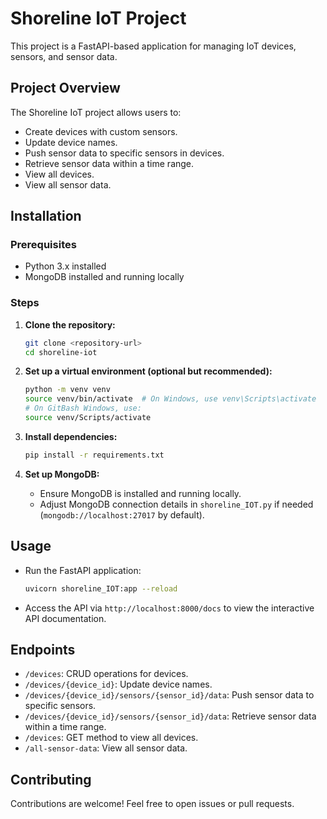 # Shoreline IoT Project

This project is a FastAPI-based application for managing IoT devices, sensors, and sensor data.

## Project Overview

The Shoreline IoT project allows users to:

- Create devices with custom sensors.
- Update device names.
- Push sensor data to specific sensors in devices.
- Retrieve sensor data within a time range.
- View all devices.
- View all sensor data.

## Installation

### Prerequisites

- Python 3.x installed
- MongoDB installed and running locally

### Steps

1. **Clone the repository:**

    ```bash
    git clone <repository-url>
    cd shoreline-iot
    ```

2. **Set up a virtual environment (optional but recommended):**

    ```bash
    python -m venv venv
    source venv/bin/activate  # On Windows, use venv\Scripts\activate
    # On GitBash Windows, use:
    source venv/Scripts/activate
    ```

3. **Install dependencies:**

    ```bash
    pip install -r requirements.txt
    ```

4. **Set up MongoDB:**
   
   - Ensure MongoDB is installed and running locally.
   - Adjust MongoDB connection details in `shoreline_IOT.py` if needed (`mongodb://localhost:27017` by default).

## Usage

- Run the FastAPI application:

    ```bash
    uvicorn shoreline_IOT:app --reload
    ```

- Access the API via `http://localhost:8000/docs` to view the interactive API documentation.

## Endpoints

- `/devices`: CRUD operations for devices.
- `/devices/{device_id}`: Update device names.
- `/devices/{device_id}/sensors/{sensor_id}/data`: Push sensor data to specific sensors.
- `/devices/{device_id}/sensors/{sensor_id}/data`: Retrieve sensor data within a time range.
- `/devices`: GET method to view all devices.
- `/all-sensor-data`: View all sensor data.

## Contributing

Contributions are welcome! Feel free to open issues or pull requests.
